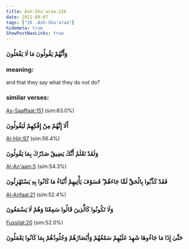 ```yaml
---
title: Ash-Shu'araa:226
date: 2011-09-07
tags: ["26 .Ash-Shu'araa"]
hidemeta: true 
ShowPostNavLinks: true 
---
```

### وَأَنَّهُمْ يَقُولُونَ مَا لَا يَفْعَلُونَ
### meaning: 
and that they say what they do not do?
### similar verses: 

[As-Saaffaat:151](/37/151) (sim:63.0%)

### أَلَا إِنَّهُمْ مِنْ إِفْكِهِمْ لَيَقُولُونَ

[Al-Hijr:97](/15/97) (sim:56.4%)

### وَلَقَدْ نَعْلَمُ أَنَّكَ يَضِيقُ صَدْرُكَ بِمَا يَقُولُونَ

[Al-An'aam:5](/6/5) (sim:54.3%)

### فَقَدْ كَذَّبُوا بِالْحَقِّ لَمَّا جَاءَهُمْ ۖ فَسَوْفَ يَأْتِيهِمْ أَنْبَاءُ مَا كَانُوا بِهِ يَسْتَهْزِئُونَ

[Al-Anfaal:21](/8/21) (sim:52.4%)

### وَلَا تَكُونُوا كَالَّذِينَ قَالُوا سَمِعْنَا وَهُمْ لَا يَسْمَعُونَ

[Fussilat:20](/41/20) (sim:52.0%)

### حَتَّىٰ إِذَا مَا جَاءُوهَا شَهِدَ عَلَيْهِمْ سَمْعُهُمْ وَأَبْصَارُهُمْ وَجُلُودُهُمْ بِمَا كَانُوا يَعْمَلُونَ

